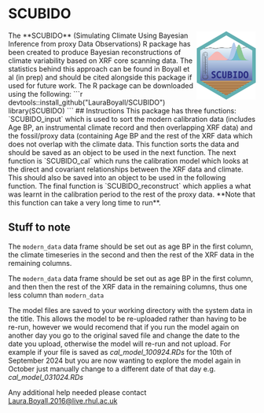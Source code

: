 # SCUBIDO
<img src="man/SCUBIDO logo .png" align="right" width="120" />
The **SCUBIDO** (Simulating Climate Using Bayesian Inference from proxy Data Observations) R package has been created to produce Bayesian reconstructions of climate variability based on XRF core scanning data. 
The statistics behind this approach can be found in Boyall et al (in prep) and should be cited alongside this package if used for future work. 
The R package can be downloaded using the following:
```r
devtools::install_github("LauraBoyall/SCUBIDO")
library(SCUBIDO)
```
## Instructions
This package has three functions: `SCUBIDO_input` which is used to sort the modern calibration data (includes Age BP, an instrumental 
climate record and then overlapping XRF data) and the fossil/proxy data (containing Age BP and the rest of the XRF data which does not overlap with the climate data. 
This function sorts the data and should be saved as an object to be used in the next function. 
The next function is `SCUBIDO_cal` which runs the calibration model which looks at the direct and covariant relationships between the XRF data and climate. This should also be saved into an 
object to be used in the following function. 
The final function is `SCUBIDO_reconstruct` which applies a what was learnt in the calibration period to the rest of the proxy data. **Note that this function can take a very long time to run**. 

## Stuff to note
The `modern_data` data frame should be set out as age BP in the first column, the climate timeseries in the second and then the rest of the XRF data in the remaining columns.

The `modern_data` data frame should be set out as age BP in the first column, and then then the rest of the XRF data in the remaining columns, thus one less column than `modern_data`

The model files are saved to your working directory with the system data in the title. This allows the model to be re-uploaded rather than having to be re-run, however we would recomend that 
if you run the model again on another day you go to the original saved file and change the date to the date you upload, otherwise the model will re-run and not upload. 
For example if your file is saved as *cal_model_100924.RDs* for the 10th of September 2024 but you are now wanting to explore the model again in October just manually change to a different 
date of that day e.g. *cal_model_031024.RDs*

Any additional help needed please contact Laura.Boyall.2016@live.rhul.ac.uk
